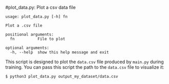 #plot_data.py: Plot a csv data file

```
usage: plot_data.py [-h] fn

Plot a .csv file

positional arguments:
  fn          File to plot

optional arguments:
  -h, --help  show this help message and exit
```

This script is designed to plot the `data.csv` file produced by `main.py` during training. You can pass this script the path to the `data.csv` file to visualize it:

```
$ python3 plot_data.py output_my_dataset/data.csv
```
